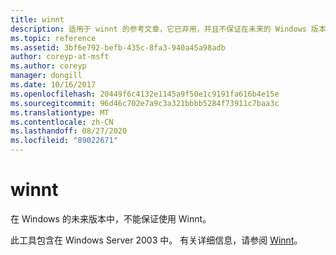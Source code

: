 ```yaml
---
title: winnt
description: 适用于 winnt 的参考文章，它已弃用，并且不保证在未来的 Windows 版本中受支持。
ms.topic: reference
ms.assetid: 3bf6e792-befb-435c-8fa3-940a45a98adb
author: coreyp-at-msft
ms.author: coreyp
manager: dongill
ms.date: 10/16/2017
ms.openlocfilehash: 20449f6c4132e1145a9f50e1c9191fa616b4e15e
ms.sourcegitcommit: 96d46c702e7a9c3a321bbbb5284f73911c7baa3c
ms.translationtype: MT
ms.contentlocale: zh-CN
ms.lasthandoff: 08/27/2020
ms.locfileid: "89022671"
---
```

# <a name="winnt"></a>winnt



在 Windows 的未来版本中，不能保证使用 Winnt。

此工具包含在 Windows Server 2003 中。 有关详细信息，请参阅 [Winnt](/previous-versions/orphan-topics/ws.10/cc755763(v=ws.10))。
